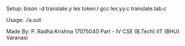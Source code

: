 Setup:
	bison -d translate.y
	lex token.l
	gcc lex.yy.c translate.tab.c

Usage:
	./a.out

Made By:
P. Radha Krishna
17075040
Part - IV
CSE (B.Tech) 
IIT (BHU) Varanasi